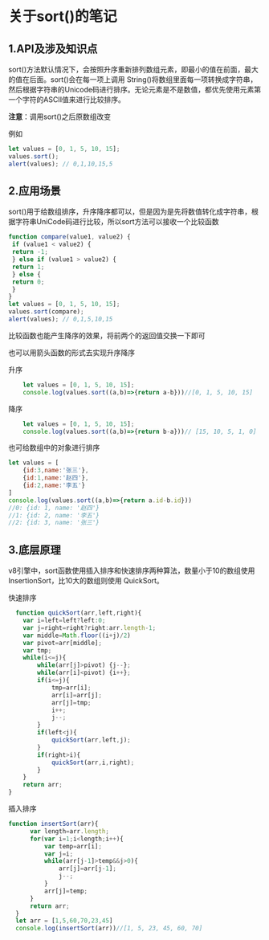 # 关于sort()的笔记

## 1.API及涉及知识点

 sort()方法默认情况下，会按照升序重新排列数组元素，即最小的值在前面，最大的值在后面。sort()会在每一项上调用 String()将数组里面每一项转换成字符串，然后根据字符串的Unicode码进行排序。无论元素是不是数值，都优先使用元素第一个字符的ASCII值来进行比较排序。

**注意**：调用sort()之后原数组改变

例如

```javascript
let values = [0, 1, 5, 10, 15]; 
values.sort(); 
alert(values); // 0,1,10,15,5
```

## 2.应用场景

sort()用于给数组排序，升序降序都可以，但是因为是先将数值转化成字符串，根据字符串UniCode码进行比较，所以sort方法可以接收一个比较函数

```javascript
function compare(value1, value2) { 
 if (value1 < value2) { 
 return -1; 
 } else if (value1 > value2) { 
 return 1; 
 } else { 
 return 0; 
 } 
}
let values = [0, 1, 5, 10, 15]; 
values.sort(compare); 
alert(values); // 0,1,5,10,15
```

比较函数也能产生降序的效果，将前两个的返回值交换一下即可



也可以用箭头函数的形式去实现升序降序

升序

```javascript
    let values = [0, 1, 5, 10, 15]; 
    console.log(values.sort((a,b)=>{return a-b}))//[0, 1, 5, 10, 15]
```

降序

```javascript
    let values = [0, 1, 5, 10, 15]; 
    console.log(values.sort((a,b)=>{return b-a}))// [15, 10, 5, 1, 0]
```

也可给数组中的对象进行排序

```javascript
let values = [
    {id:3,name:'张三'},
    {id:1,name:'赵四'},
    {id:2,name:'李五'}
]
console.log(values.sort((a,b)=>{return a.id-b.id}))
//0: {id: 1, name: '赵四'}
//1: {id: 2, name: '李五'}
//2: {id: 3, name: '张三'}
```

## 3.底层原理

v8引擎中，sort函数使用插入排序和快速排序两种算法，数量小于10的数组使用 InsertionSort，比10大的数组则使用 QuickSort。

快速排序

```javascript
  function quickSort(arr,left,right){
    var i=left=left?left:0;
    var j=right=right?right:arr.length-1;
    var middle=Math.floor((i+j)/2)
    var pivot=arr[middle];
    var tmp;
    while(i<=j){
        while(arr[j]>pivot) {j--};
        while(arr[i]<pivot) {i++};
        if(i<=j){
            tmp=arr[i];
            arr[i]=arr[j];
            arr[j]=tmp;
            i++;
            j--;
        }
        if(left<j){
            quickSort(arr,left,j);
        }
        if(right>i){
            quickSort(arr,i,right);
        }
    }
    return arr;
}

```

插入排序

```javascript
function insertSort(arr){
      var length=arr.length;
      for(var i=1;i<length;i++){
          var temp=arr[i];
          var j=i;
          while(arr[j-1]>temp&&j>0){
              arr[j]=arr[j-1];
              j--;
          }
          arr[j]=temp;
      }
      return arr;
  }
  let arr = [1,5,60,70,23,45]
  console.log(insertSort(arr))//[1, 5, 23, 45, 60, 70]
```

